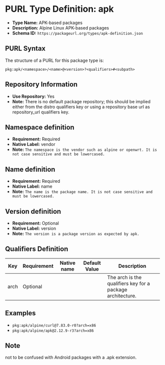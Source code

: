 <!--  NOTE: Auto-generated from the JSON PURL type definition.
Do not manually edit this file. Edit the JSON type definition instead. -->

# PURL Type Definition: apk

- **Type Name:** APK-based packages
- **Description:** Alpine Linux APK-based packages
- **Schema ID:** `https://packageurl.org/types/apk-definition.json`

## PURL Syntax

The structure of a PURL for this package type is:

    pkg:apk/<namespace>/<name>@<version>?<qualifiers>#<subpath>

## Repository Information

- **Use Repository:** Yes
- **Note:** There is no default package repository; this should be implied either from the distro qualifiers key  or using a repository base url as repository_url qualifiers key.

## Namespace definition

- **Requirement:** Required
- **Native Label:** vendor
- **Note:** `The namespace is the vendor such as alpine or openwrt. It is not case sensitive and must be lowercased.`

## Name definition

- **Requirement:** Required
- **Native Label:** name
- **Note:** `The name is the package name. It is not case sensitive and must be lowercased.`

## Version definition

- **Requirement:** Optional
- **Native Label:** version
- **Note:** `The version is a package version as expected by apk.`

## Qualifiers Definition

| Key  | Requirement | Native name | Default Value | Description |
|------|-------------|-------------|---------------|-------------|
| arch | Optional |  |  | The arch is the qualifiers key for a package architecture. |

## Examples

- `pkg:apk/alpine/curl@7.83.0-r0?arch=x86`
- `pkg:apk/alpine/apk@2.12.9-r3?arch=x86`

## Note

not to be confused with Android packages with a .apk extension.
